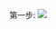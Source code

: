 第一步:
![](http://content.screencast.com/users/billese10/folders/Jing/media/2de1d248-9a33-43c8-a3b9-6b2e0ae33aad/002.jpg)

